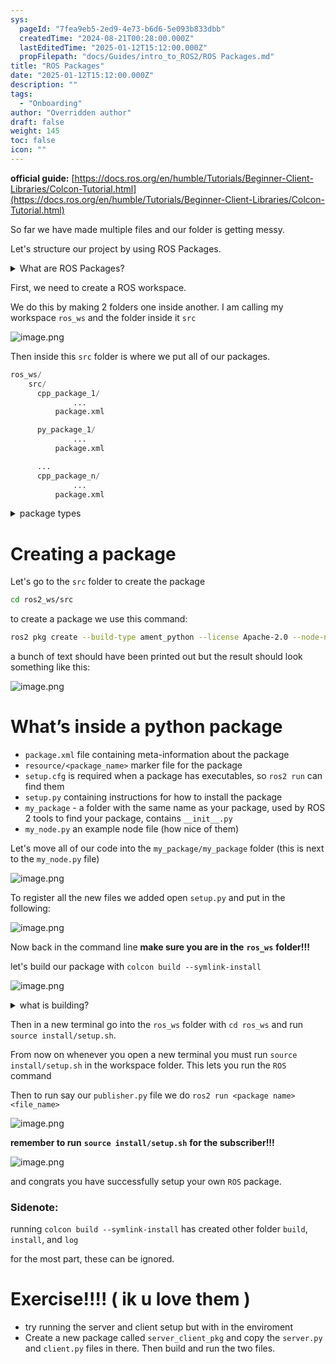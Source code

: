 ```yaml
---
sys:
  pageId: "7fea9eb5-2ed9-4e73-b6d6-5e093b833dbb"
  createdTime: "2024-08-21T00:28:00.000Z"
  lastEditedTime: "2025-01-12T15:12:00.000Z"
  propFilepath: "docs/Guides/intro_to_ROS2/ROS Packages.md"
title: "ROS Packages"
date: "2025-01-12T15:12:00.000Z"
description: ""
tags:
  - "Onboarding"
author: "Overridden author"
draft: false
weight: 145
toc: false
icon: ""
---
```


**official guide:** [https://docs.ros.org/en/humble/Tutorials/Beginner-Client-Libraries/Colcon-Tutorial.html](https://docs.ros.org/en/humble/Tutorials/Beginner-Client-Libraries/Colcon-Tutorial.html)

So far we have made multiple files and our folder is getting messy.

Let's structure our project by using ROS Packages.

<details>

<summary>What are ROS Packages?</summary>

ROS Packages are, as the name implies, packages of code that are highly sharable between ROS developers.

They consist of a folder, `package.xml` file, and source code

```python
      cpp_package_1/
		      ... imagine much code files here ..
          package.xml
```

</details>

First, we need to create a ROS workspace.

We do this by making 2 folders one inside another. I am calling my workspace `ros_ws` and the folder inside it `src`

![image.png](https://prod-files-secure.s3.us-west-2.amazonaws.com/d518164a-d88e-44d1-a4ee-3adb3bd8bce0/70706947-fd18-4537-a67b-e12946812d31/image.png?X-Amz-Algorithm=AWS4-HMAC-SHA256&X-Amz-Content-Sha256=UNSIGNED-PAYLOAD&X-Amz-Credential=ASIAZI2LB466ZPB6HYCQ%2F20250224%2Fus-west-2%2Fs3%2Faws4_request&X-Amz-Date=20250224T200908Z&X-Amz-Expires=3600&X-Amz-Security-Token=IQoJb3JpZ2luX2VjEPv%2F%2F%2F%2F%2F%2F%2F%2F%2F%2FwEaCXVzLXdlc3QtMiJHMEUCIBt2tUPxx4xhLUX7VOb1Udrgj0wIcMNPTIiybTBGYQCIAiEAj%2FHRgySA2hcTMckrGUU45SuJzV4UWnL0ZuHOjErpc6wq%2FwMINBAAGgw2Mzc0MjMxODM4MDUiDCPZGgFODh8nyHLiuircA8S4lNHeeeSB%2FZhucI6AlbOBrMzKFo%2FjbvJscuOBpNVqBOWQwyWtqHygU%2FQimmAXG0bVIeLDKODLzFFTbmimVOT8dxSC7ezdqFbbV5R%2FpoKEwdk6rkZGRER4Bs5dHr1ONxCqf%2FGJlHCMcX9YuX2Os0pnzIgqhZu8jSKKeZkJE1KQf%2BeXj0LdppApj%2B8miNUHrfo6nKP9TBQLh3KzJ3o5p%2B7W4dQkMNPQWXt0BdzD64VaxKFX8SkE2vyz8q0qTX18ImovyLITNkJxTYjFRfjW3H%2FAIMbXzpz%2BxFBYitfC1Q%2FKKefcZfS8CWLXcBoF2C12Sv%2BYov0OOrp%2FSn%2F6B%2FgX8lNNWVhnwrucE1i0VMiIl3WeVs%2Fou6mjsGDCzhHA%2FyDPr%2Bn432wO3YTIAQFr12CZDOjUVZWzEtf3rKsXUoQOh%2BTJX3TR36YU4HlmIdrWIxxNwIbL4fT6BuV374vWfh1tiAaX438kp350BWJRCmSqq%2BpNZCIJ516gn%2FxMdYLuRgKd3zFRxIneFkxhXVijq7eK4B3dRP3qp3P5X6ViD6tc0uchKyZhoqBFUOK0qAqEqUVUSpPWzL%2FqAdqvZbeN90Hr2J1bswIoLYkFhtTHrS%2FkSDWmPXp7%2FpdqeJdzUCK0MOf88r0GOqUBQlVZcnys3J7T6t6a5NngeQirsfZos2nohOimzlKhjrHzpF9f%2FXE1V7qaIUph4WBfEPg5IYwojckr6tGS19qx61IQYNtFsgm1AekshIOL6rlQEMqHrRB%2B1Qtt5EIorweeQz4w5ahX%2BMtJkWePI68vhPD9Xv%2BKZk1j6SavjJrmWGEVopZnCFBIHEXli6gqDMghTP9GCD7eQjDJOUTUEqcLMHPqaaVC&X-Amz-Signature=ea7b6ade20a5f16b33a20318f8e6c43969acc0b9cbcee0a81605b3eeed00b304&X-Amz-SignedHeaders=host&x-id=GetObject)

Then inside this `src` folder is where we put all of our packages.

```python
ros_ws/
    src/
      cpp_package_1/
		      ...
          package.xml

      py_package_1/
		      ...
          package.xml

      ...
      cpp_package_n/
		      ...
          package.xml

```

<details>

<summary>package types</summary>

packages can be either `C++` or python.

the intern file structure is different for each but for this guide we will stick to creating python packages

</details>

# Creating a package

Let's go to the `src` folder to create the package

```bash
cd ros2_ws/src
```

to create a package we use this command:

```bash
ros2 pkg create --build-type ament_python --license Apache-2.0 --node-name my_node my_package
```

a bunch of text should have been printed out but the result should look something like this:

![image.png](https://prod-files-secure.s3.us-west-2.amazonaws.com/d518164a-d88e-44d1-a4ee-3adb3bd8bce0/e6cf1e3f-8512-4a3e-b131-079f800bf3e8/image.png?X-Amz-Algorithm=AWS4-HMAC-SHA256&X-Amz-Content-Sha256=UNSIGNED-PAYLOAD&X-Amz-Credential=ASIAZI2LB466ZPB6HYCQ%2F20250224%2Fus-west-2%2Fs3%2Faws4_request&X-Amz-Date=20250224T200908Z&X-Amz-Expires=3600&X-Amz-Security-Token=IQoJb3JpZ2luX2VjEPv%2F%2F%2F%2F%2F%2F%2F%2F%2F%2FwEaCXVzLXdlc3QtMiJHMEUCIBt2tUPxx4xhLUX7VOb1Udrgj0wIcMNPTIiybTBGYQCIAiEAj%2FHRgySA2hcTMckrGUU45SuJzV4UWnL0ZuHOjErpc6wq%2FwMINBAAGgw2Mzc0MjMxODM4MDUiDCPZGgFODh8nyHLiuircA8S4lNHeeeSB%2FZhucI6AlbOBrMzKFo%2FjbvJscuOBpNVqBOWQwyWtqHygU%2FQimmAXG0bVIeLDKODLzFFTbmimVOT8dxSC7ezdqFbbV5R%2FpoKEwdk6rkZGRER4Bs5dHr1ONxCqf%2FGJlHCMcX9YuX2Os0pnzIgqhZu8jSKKeZkJE1KQf%2BeXj0LdppApj%2B8miNUHrfo6nKP9TBQLh3KzJ3o5p%2B7W4dQkMNPQWXt0BdzD64VaxKFX8SkE2vyz8q0qTX18ImovyLITNkJxTYjFRfjW3H%2FAIMbXzpz%2BxFBYitfC1Q%2FKKefcZfS8CWLXcBoF2C12Sv%2BYov0OOrp%2FSn%2F6B%2FgX8lNNWVhnwrucE1i0VMiIl3WeVs%2Fou6mjsGDCzhHA%2FyDPr%2Bn432wO3YTIAQFr12CZDOjUVZWzEtf3rKsXUoQOh%2BTJX3TR36YU4HlmIdrWIxxNwIbL4fT6BuV374vWfh1tiAaX438kp350BWJRCmSqq%2BpNZCIJ516gn%2FxMdYLuRgKd3zFRxIneFkxhXVijq7eK4B3dRP3qp3P5X6ViD6tc0uchKyZhoqBFUOK0qAqEqUVUSpPWzL%2FqAdqvZbeN90Hr2J1bswIoLYkFhtTHrS%2FkSDWmPXp7%2FpdqeJdzUCK0MOf88r0GOqUBQlVZcnys3J7T6t6a5NngeQirsfZos2nohOimzlKhjrHzpF9f%2FXE1V7qaIUph4WBfEPg5IYwojckr6tGS19qx61IQYNtFsgm1AekshIOL6rlQEMqHrRB%2B1Qtt5EIorweeQz4w5ahX%2BMtJkWePI68vhPD9Xv%2BKZk1j6SavjJrmWGEVopZnCFBIHEXli6gqDMghTP9GCD7eQjDJOUTUEqcLMHPqaaVC&X-Amz-Signature=d3382c84a7be45773e472d192a3223cb5c29335fd34a1929a399cbdcae8109a0&X-Amz-SignedHeaders=host&x-id=GetObject)

# What’s inside a python package

- `package.xml` file containing meta-information about the package
- `resource/<package_name>` marker file for the package
- `setup.cfg` is required when a package has executables, so `ros2 run` can find them
- `setup.py` containing instructions for how to install the package
- `my_package` - a folder with the same name as your package, used by ROS 2 tools to find your package, contains `__init__.py`
- `my_node.py` an example node file (how nice of them)

Let's move all of our code into the `my_package/my_package` folder (this is next to the `my_node.py` file)

![image.png](https://prod-files-secure.s3.us-west-2.amazonaws.com/d518164a-d88e-44d1-a4ee-3adb3bd8bce0/9ce58f11-0da9-4d3e-b86d-506a9685d378/image.png?X-Amz-Algorithm=AWS4-HMAC-SHA256&X-Amz-Content-Sha256=UNSIGNED-PAYLOAD&X-Amz-Credential=ASIAZI2LB466ZPB6HYCQ%2F20250224%2Fus-west-2%2Fs3%2Faws4_request&X-Amz-Date=20250224T200908Z&X-Amz-Expires=3600&X-Amz-Security-Token=IQoJb3JpZ2luX2VjEPv%2F%2F%2F%2F%2F%2F%2F%2F%2F%2FwEaCXVzLXdlc3QtMiJHMEUCIBt2tUPxx4xhLUX7VOb1Udrgj0wIcMNPTIiybTBGYQCIAiEAj%2FHRgySA2hcTMckrGUU45SuJzV4UWnL0ZuHOjErpc6wq%2FwMINBAAGgw2Mzc0MjMxODM4MDUiDCPZGgFODh8nyHLiuircA8S4lNHeeeSB%2FZhucI6AlbOBrMzKFo%2FjbvJscuOBpNVqBOWQwyWtqHygU%2FQimmAXG0bVIeLDKODLzFFTbmimVOT8dxSC7ezdqFbbV5R%2FpoKEwdk6rkZGRER4Bs5dHr1ONxCqf%2FGJlHCMcX9YuX2Os0pnzIgqhZu8jSKKeZkJE1KQf%2BeXj0LdppApj%2B8miNUHrfo6nKP9TBQLh3KzJ3o5p%2B7W4dQkMNPQWXt0BdzD64VaxKFX8SkE2vyz8q0qTX18ImovyLITNkJxTYjFRfjW3H%2FAIMbXzpz%2BxFBYitfC1Q%2FKKefcZfS8CWLXcBoF2C12Sv%2BYov0OOrp%2FSn%2F6B%2FgX8lNNWVhnwrucE1i0VMiIl3WeVs%2Fou6mjsGDCzhHA%2FyDPr%2Bn432wO3YTIAQFr12CZDOjUVZWzEtf3rKsXUoQOh%2BTJX3TR36YU4HlmIdrWIxxNwIbL4fT6BuV374vWfh1tiAaX438kp350BWJRCmSqq%2BpNZCIJ516gn%2FxMdYLuRgKd3zFRxIneFkxhXVijq7eK4B3dRP3qp3P5X6ViD6tc0uchKyZhoqBFUOK0qAqEqUVUSpPWzL%2FqAdqvZbeN90Hr2J1bswIoLYkFhtTHrS%2FkSDWmPXp7%2FpdqeJdzUCK0MOf88r0GOqUBQlVZcnys3J7T6t6a5NngeQirsfZos2nohOimzlKhjrHzpF9f%2FXE1V7qaIUph4WBfEPg5IYwojckr6tGS19qx61IQYNtFsgm1AekshIOL6rlQEMqHrRB%2B1Qtt5EIorweeQz4w5ahX%2BMtJkWePI68vhPD9Xv%2BKZk1j6SavjJrmWGEVopZnCFBIHEXli6gqDMghTP9GCD7eQjDJOUTUEqcLMHPqaaVC&X-Amz-Signature=fd52800fa4cdb70f8764f0ea81794e0cf7454477c9717c294eb51f851424f934&X-Amz-SignedHeaders=host&x-id=GetObject)

To register all the new files we added open `setup.py` and put in the following:

![image.png](https://prod-files-secure.s3.us-west-2.amazonaws.com/d518164a-d88e-44d1-a4ee-3adb3bd8bce0/1cd7c262-4cae-4496-9d75-c178537d24a2/image.png?X-Amz-Algorithm=AWS4-HMAC-SHA256&X-Amz-Content-Sha256=UNSIGNED-PAYLOAD&X-Amz-Credential=ASIAZI2LB466ZPB6HYCQ%2F20250224%2Fus-west-2%2Fs3%2Faws4_request&X-Amz-Date=20250224T200908Z&X-Amz-Expires=3600&X-Amz-Security-Token=IQoJb3JpZ2luX2VjEPv%2F%2F%2F%2F%2F%2F%2F%2F%2F%2FwEaCXVzLXdlc3QtMiJHMEUCIBt2tUPxx4xhLUX7VOb1Udrgj0wIcMNPTIiybTBGYQCIAiEAj%2FHRgySA2hcTMckrGUU45SuJzV4UWnL0ZuHOjErpc6wq%2FwMINBAAGgw2Mzc0MjMxODM4MDUiDCPZGgFODh8nyHLiuircA8S4lNHeeeSB%2FZhucI6AlbOBrMzKFo%2FjbvJscuOBpNVqBOWQwyWtqHygU%2FQimmAXG0bVIeLDKODLzFFTbmimVOT8dxSC7ezdqFbbV5R%2FpoKEwdk6rkZGRER4Bs5dHr1ONxCqf%2FGJlHCMcX9YuX2Os0pnzIgqhZu8jSKKeZkJE1KQf%2BeXj0LdppApj%2B8miNUHrfo6nKP9TBQLh3KzJ3o5p%2B7W4dQkMNPQWXt0BdzD64VaxKFX8SkE2vyz8q0qTX18ImovyLITNkJxTYjFRfjW3H%2FAIMbXzpz%2BxFBYitfC1Q%2FKKefcZfS8CWLXcBoF2C12Sv%2BYov0OOrp%2FSn%2F6B%2FgX8lNNWVhnwrucE1i0VMiIl3WeVs%2Fou6mjsGDCzhHA%2FyDPr%2Bn432wO3YTIAQFr12CZDOjUVZWzEtf3rKsXUoQOh%2BTJX3TR36YU4HlmIdrWIxxNwIbL4fT6BuV374vWfh1tiAaX438kp350BWJRCmSqq%2BpNZCIJ516gn%2FxMdYLuRgKd3zFRxIneFkxhXVijq7eK4B3dRP3qp3P5X6ViD6tc0uchKyZhoqBFUOK0qAqEqUVUSpPWzL%2FqAdqvZbeN90Hr2J1bswIoLYkFhtTHrS%2FkSDWmPXp7%2FpdqeJdzUCK0MOf88r0GOqUBQlVZcnys3J7T6t6a5NngeQirsfZos2nohOimzlKhjrHzpF9f%2FXE1V7qaIUph4WBfEPg5IYwojckr6tGS19qx61IQYNtFsgm1AekshIOL6rlQEMqHrRB%2B1Qtt5EIorweeQz4w5ahX%2BMtJkWePI68vhPD9Xv%2BKZk1j6SavjJrmWGEVopZnCFBIHEXli6gqDMghTP9GCD7eQjDJOUTUEqcLMHPqaaVC&X-Amz-Signature=bb7d7a5126b45843bfee530ac7f704c7cf45ce27ce60d0d73ec70a9b90193a95&X-Amz-SignedHeaders=host&x-id=GetObject)

Now back in the command line **make sure you are in the** **`ros_ws`** **folder!!!**

let's build our package with `colcon build --symlink-install`

![image.png](https://prod-files-secure.s3.us-west-2.amazonaws.com/d518164a-d88e-44d1-a4ee-3adb3bd8bce0/2f2a0d27-b173-48fd-b189-5f5c0ce65619/image.png?X-Amz-Algorithm=AWS4-HMAC-SHA256&X-Amz-Content-Sha256=UNSIGNED-PAYLOAD&X-Amz-Credential=ASIAZI2LB466ZPB6HYCQ%2F20250224%2Fus-west-2%2Fs3%2Faws4_request&X-Amz-Date=20250224T200908Z&X-Amz-Expires=3600&X-Amz-Security-Token=IQoJb3JpZ2luX2VjEPv%2F%2F%2F%2F%2F%2F%2F%2F%2F%2FwEaCXVzLXdlc3QtMiJHMEUCIBt2tUPxx4xhLUX7VOb1Udrgj0wIcMNPTIiybTBGYQCIAiEAj%2FHRgySA2hcTMckrGUU45SuJzV4UWnL0ZuHOjErpc6wq%2FwMINBAAGgw2Mzc0MjMxODM4MDUiDCPZGgFODh8nyHLiuircA8S4lNHeeeSB%2FZhucI6AlbOBrMzKFo%2FjbvJscuOBpNVqBOWQwyWtqHygU%2FQimmAXG0bVIeLDKODLzFFTbmimVOT8dxSC7ezdqFbbV5R%2FpoKEwdk6rkZGRER4Bs5dHr1ONxCqf%2FGJlHCMcX9YuX2Os0pnzIgqhZu8jSKKeZkJE1KQf%2BeXj0LdppApj%2B8miNUHrfo6nKP9TBQLh3KzJ3o5p%2B7W4dQkMNPQWXt0BdzD64VaxKFX8SkE2vyz8q0qTX18ImovyLITNkJxTYjFRfjW3H%2FAIMbXzpz%2BxFBYitfC1Q%2FKKefcZfS8CWLXcBoF2C12Sv%2BYov0OOrp%2FSn%2F6B%2FgX8lNNWVhnwrucE1i0VMiIl3WeVs%2Fou6mjsGDCzhHA%2FyDPr%2Bn432wO3YTIAQFr12CZDOjUVZWzEtf3rKsXUoQOh%2BTJX3TR36YU4HlmIdrWIxxNwIbL4fT6BuV374vWfh1tiAaX438kp350BWJRCmSqq%2BpNZCIJ516gn%2FxMdYLuRgKd3zFRxIneFkxhXVijq7eK4B3dRP3qp3P5X6ViD6tc0uchKyZhoqBFUOK0qAqEqUVUSpPWzL%2FqAdqvZbeN90Hr2J1bswIoLYkFhtTHrS%2FkSDWmPXp7%2FpdqeJdzUCK0MOf88r0GOqUBQlVZcnys3J7T6t6a5NngeQirsfZos2nohOimzlKhjrHzpF9f%2FXE1V7qaIUph4WBfEPg5IYwojckr6tGS19qx61IQYNtFsgm1AekshIOL6rlQEMqHrRB%2B1Qtt5EIorweeQz4w5ahX%2BMtJkWePI68vhPD9Xv%2BKZk1j6SavjJrmWGEVopZnCFBIHEXli6gqDMghTP9GCD7eQjDJOUTUEqcLMHPqaaVC&X-Amz-Signature=4c58b605bd350af1989c41474d27c58a958cd921bdedc77cd7faf2969579ad14&X-Amz-SignedHeaders=host&x-id=GetObject)

<details>

<summary>what is building?</summary>

if you are a CS major at Rose-Hulman you will learn the answer to this in CSSE132

but TLDR; is it combines all the code files into one program that can be run easily 

</details>

Then in a new terminal go into the `ros_ws` folder with `cd ros_ws` and run `source install/setup.sh`. 

From now on whenever you open a new terminal you must run `source install/setup.sh` in the workspace folder. This lets you run the `ROS` command

Then to run say our `publisher.py` file we do `ros2 run <package name> <file_name>`

![image.png](https://prod-files-secure.s3.us-west-2.amazonaws.com/d518164a-d88e-44d1-a4ee-3adb3bd8bce0/4f4b1219-3a44-4632-aa0a-ce3471699f59/image.png?X-Amz-Algorithm=AWS4-HMAC-SHA256&X-Amz-Content-Sha256=UNSIGNED-PAYLOAD&X-Amz-Credential=ASIAZI2LB466ZPB6HYCQ%2F20250224%2Fus-west-2%2Fs3%2Faws4_request&X-Amz-Date=20250224T200908Z&X-Amz-Expires=3600&X-Amz-Security-Token=IQoJb3JpZ2luX2VjEPv%2F%2F%2F%2F%2F%2F%2F%2F%2F%2FwEaCXVzLXdlc3QtMiJHMEUCIBt2tUPxx4xhLUX7VOb1Udrgj0wIcMNPTIiybTBGYQCIAiEAj%2FHRgySA2hcTMckrGUU45SuJzV4UWnL0ZuHOjErpc6wq%2FwMINBAAGgw2Mzc0MjMxODM4MDUiDCPZGgFODh8nyHLiuircA8S4lNHeeeSB%2FZhucI6AlbOBrMzKFo%2FjbvJscuOBpNVqBOWQwyWtqHygU%2FQimmAXG0bVIeLDKODLzFFTbmimVOT8dxSC7ezdqFbbV5R%2FpoKEwdk6rkZGRER4Bs5dHr1ONxCqf%2FGJlHCMcX9YuX2Os0pnzIgqhZu8jSKKeZkJE1KQf%2BeXj0LdppApj%2B8miNUHrfo6nKP9TBQLh3KzJ3o5p%2B7W4dQkMNPQWXt0BdzD64VaxKFX8SkE2vyz8q0qTX18ImovyLITNkJxTYjFRfjW3H%2FAIMbXzpz%2BxFBYitfC1Q%2FKKefcZfS8CWLXcBoF2C12Sv%2BYov0OOrp%2FSn%2F6B%2FgX8lNNWVhnwrucE1i0VMiIl3WeVs%2Fou6mjsGDCzhHA%2FyDPr%2Bn432wO3YTIAQFr12CZDOjUVZWzEtf3rKsXUoQOh%2BTJX3TR36YU4HlmIdrWIxxNwIbL4fT6BuV374vWfh1tiAaX438kp350BWJRCmSqq%2BpNZCIJ516gn%2FxMdYLuRgKd3zFRxIneFkxhXVijq7eK4B3dRP3qp3P5X6ViD6tc0uchKyZhoqBFUOK0qAqEqUVUSpPWzL%2FqAdqvZbeN90Hr2J1bswIoLYkFhtTHrS%2FkSDWmPXp7%2FpdqeJdzUCK0MOf88r0GOqUBQlVZcnys3J7T6t6a5NngeQirsfZos2nohOimzlKhjrHzpF9f%2FXE1V7qaIUph4WBfEPg5IYwojckr6tGS19qx61IQYNtFsgm1AekshIOL6rlQEMqHrRB%2B1Qtt5EIorweeQz4w5ahX%2BMtJkWePI68vhPD9Xv%2BKZk1j6SavjJrmWGEVopZnCFBIHEXli6gqDMghTP9GCD7eQjDJOUTUEqcLMHPqaaVC&X-Amz-Signature=7b04866000d0c626f5dd5533c23dfc040e21951c65ca40fb7362b578b3e0fde6&X-Amz-SignedHeaders=host&x-id=GetObject)

**remember to run** **`source install/setup.sh`** **for the subscriber!!!**

![image.png](https://prod-files-secure.s3.us-west-2.amazonaws.com/d518164a-d88e-44d1-a4ee-3adb3bd8bce0/02121119-dad4-49ec-8356-c956108b4243/image.png?X-Amz-Algorithm=AWS4-HMAC-SHA256&X-Amz-Content-Sha256=UNSIGNED-PAYLOAD&X-Amz-Credential=ASIAZI2LB466ZPB6HYCQ%2F20250224%2Fus-west-2%2Fs3%2Faws4_request&X-Amz-Date=20250224T200908Z&X-Amz-Expires=3600&X-Amz-Security-Token=IQoJb3JpZ2luX2VjEPv%2F%2F%2F%2F%2F%2F%2F%2F%2F%2FwEaCXVzLXdlc3QtMiJHMEUCIBt2tUPxx4xhLUX7VOb1Udrgj0wIcMNPTIiybTBGYQCIAiEAj%2FHRgySA2hcTMckrGUU45SuJzV4UWnL0ZuHOjErpc6wq%2FwMINBAAGgw2Mzc0MjMxODM4MDUiDCPZGgFODh8nyHLiuircA8S4lNHeeeSB%2FZhucI6AlbOBrMzKFo%2FjbvJscuOBpNVqBOWQwyWtqHygU%2FQimmAXG0bVIeLDKODLzFFTbmimVOT8dxSC7ezdqFbbV5R%2FpoKEwdk6rkZGRER4Bs5dHr1ONxCqf%2FGJlHCMcX9YuX2Os0pnzIgqhZu8jSKKeZkJE1KQf%2BeXj0LdppApj%2B8miNUHrfo6nKP9TBQLh3KzJ3o5p%2B7W4dQkMNPQWXt0BdzD64VaxKFX8SkE2vyz8q0qTX18ImovyLITNkJxTYjFRfjW3H%2FAIMbXzpz%2BxFBYitfC1Q%2FKKefcZfS8CWLXcBoF2C12Sv%2BYov0OOrp%2FSn%2F6B%2FgX8lNNWVhnwrucE1i0VMiIl3WeVs%2Fou6mjsGDCzhHA%2FyDPr%2Bn432wO3YTIAQFr12CZDOjUVZWzEtf3rKsXUoQOh%2BTJX3TR36YU4HlmIdrWIxxNwIbL4fT6BuV374vWfh1tiAaX438kp350BWJRCmSqq%2BpNZCIJ516gn%2FxMdYLuRgKd3zFRxIneFkxhXVijq7eK4B3dRP3qp3P5X6ViD6tc0uchKyZhoqBFUOK0qAqEqUVUSpPWzL%2FqAdqvZbeN90Hr2J1bswIoLYkFhtTHrS%2FkSDWmPXp7%2FpdqeJdzUCK0MOf88r0GOqUBQlVZcnys3J7T6t6a5NngeQirsfZos2nohOimzlKhjrHzpF9f%2FXE1V7qaIUph4WBfEPg5IYwojckr6tGS19qx61IQYNtFsgm1AekshIOL6rlQEMqHrRB%2B1Qtt5EIorweeQz4w5ahX%2BMtJkWePI68vhPD9Xv%2BKZk1j6SavjJrmWGEVopZnCFBIHEXli6gqDMghTP9GCD7eQjDJOUTUEqcLMHPqaaVC&X-Amz-Signature=d8e7a39167b0fb41298f64d8e41441cb98e57d3c531255a96ca57adf69c4976e&X-Amz-SignedHeaders=host&x-id=GetObject)

and congrats you have successfully setup your own `ROS` package.

### Sidenote:

running `colcon build --symlink-install` has created other folder `build`, `install`, and `log`

for the most part, these can be ignored.

# Exercise!!!! ( ik u love them )

- try running the server and client setup but with in the enviroment
- Create a new package called `server_client_pkg` and copy the `server.py` and `client.py` files in there. Then build and run the two files.
